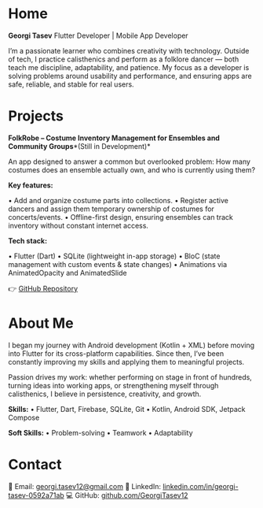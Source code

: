 # Home

**Georgi Tasev**
Flutter Developer | Mobile App Developer

I’m a passionate learner who combines creativity with technology. Outside of tech, I practice calisthenics and perform as a folklore dancer — both teach me discipline, adaptability, and patience. My focus as a developer is solving problems around usability and performance, and ensuring apps are safe, reliable, and stable for real users.

# Projects

**FolkRobe – Costume Inventory Management for Ensembles and Community Groups***(Still in Development)*

An app designed to answer a common but overlooked problem: How many costumes does an ensemble actually own, and who is currently using them?

**Key features:** 

• Add and organize costume parts into collections.
• Register active dancers and assign them temporary ownership of costumes for concerts/events.
• Offline-first design, ensuring ensembles can track inventory without constant internet access.

**Tech stack:**

• Flutter (Dart)
• SQLite (lightweight in-app storage)
• BloC (state management with custom events & state changes)
• Animations via AnimatedOpacity and AnimatedSlide

👉 [GitHub Repository](https://github.com/GeorgiTasev12/FolkRobe)

# About Me

I began my journey with Android development (Kotlin + XML) before moving into Flutter for its cross-platform capabilities. Since then, I’ve been constantly improving my skills and applying them to meaningful projects.

Passion drives my work: whether performing on stage in front of hundreds, turning ideas into working apps, or strengthening myself through calisthenics, I believe in persistence, creativity, and growth.

**Skills:**
• Flutter, Dart, Firebase, SQLite, Git
• Kotlin, Android SDK, Jetpack Compose

**Soft Skills:**
• Problem-solving
• Teamwork
• Adaptability

# Contact

📧 Email: georgi.tasev12@gmail.com
🔗 LinkedIn: [linkedin.com/in/georgi-tasev-0592a71ab](https://www.linkedin.com/in/georgi-tasev-0592a71ab/)
💻 GitHub: [github.com/GeorgiTasev12](https://github.com/GeorgiTasev12)
